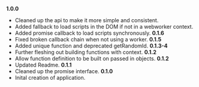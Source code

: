**1.0.0**
  * Cleaned up the api to make it more simple and consistent.
  * Added fallback to load scripts in the DOM if not in a webworker context.
  * Added promise callback to load scripts synchronously.
**0.1.6**
  * Fixed broken callback chain when not using a worker.
**0.1.5**
  * Added unique function and deprecated getRandomId.
**0.1.3-4**
  * Further fleshing out building functions with context.
**0.1.2**
  * Allow function definition to be built on passed in objects.
**0.1.2**
  * Updated Readme.
**0.1.1**
  * Cleaned up the promise interface.
**0.1.0**
  * Inital creation of application.